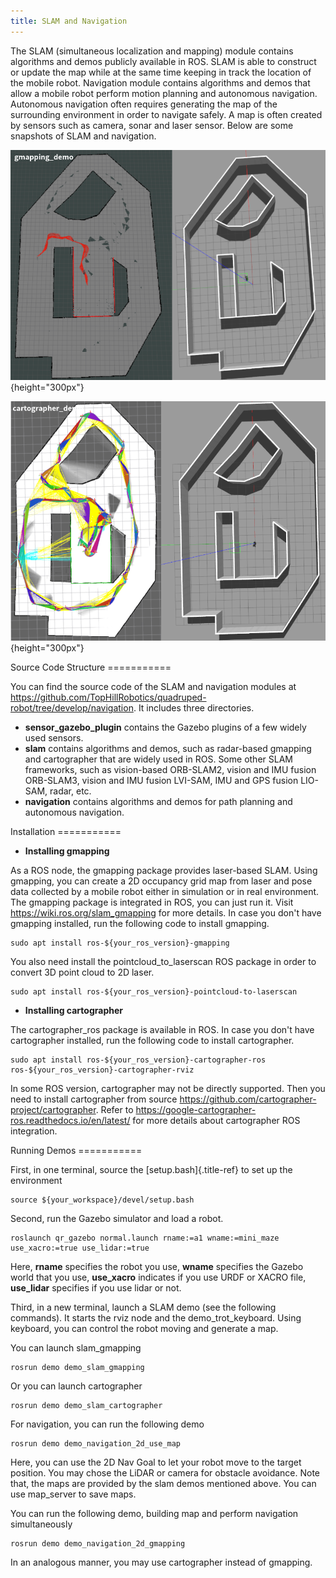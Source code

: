 ```yaml
---
title: SLAM and Navigation
---
```


The SLAM (simultaneous localization and mapping) module contains algorithms and demos publicly available in ROS. SLAM is able to construct or update the map while at the same time keeping in track the location of the mobile robot. Navigation module contains algorithms and demos that allow a mobile robot perform motion planning and autonomous navigation. Autonomous navigation often requires generating the map of the surrounding environment in order to navigate safely. A map is often created by sensors such as camera, sonar and laser sensor. Below are some snapshots of SLAM and navigation.

![ROS gmapping](images/gmapping_demo.png){height="300px"}

![ROS cartographer](images/cartographer_demo.png){height="300px"}

Source Code Structure ===========

You can find the source code of the SLAM and navigation modules at <https://github.com/TopHillRobotics/quadruped-robot/tree/develop/navigation>. It includes three directories.

-   **sensor_gazebo_plugin** contains the Gazebo plugins of a few widely used sensors.
-   **slam** contains algorithms and demos, such as radar-based gmapping and cartographer that are widely used in ROS. Some other SLAM frameworks, such as vision-based ORB-SLAM2, vision and IMU fusion ORB-SLAM3, vision and IMU fusion LVI-SAM, IMU and GPS fusion LIO-SAM, radar, etc.
-   **navigation** contains algorithms and demos for path planning and autonomous navigation.

Installation ===========

-   **Installing gmapping**

As a ROS node, the gmapping package provides laser-based SLAM. Using gmapping, you can create a 2D occupancy grid map from laser and pose data collected by a mobile robot either in simulation or in real environment. The gmapping package is integrated in ROS, you can just run it. Visit <https://wiki.ros.org/slam_gmapping> for more details. In case you don\'t have gmapping installed, run the following code to install gmapping.

``` console
sudo apt install ros-${your_ros_version}-gmapping
```

You also need install the pointcloud_to_laserscan ROS package in order to convert 3D point cloud to 2D laser.

``` console
sudo apt install ros-${your_ros_version}-pointcloud-to-laserscan
```

-   **Installing cartographer**

The cartographer_ros package is available in ROS. In case you don\'t have cartographer installed, run the following code to install cartographer.

``` console
sudo apt install ros-${your_ros_version}-cartographer-ros ros-${your_ros_version}-cartographer-rviz
```

In some ROS version, cartographer may not be directly supported. Then you need to install cartographer from source <https://github.com/cartographer-project/cartographer>. Refer to <https://google-cartographer-ros.readthedocs.io/en/latest/> for more details about cartographer ROS integration.

Running Demos ===========

First, in one terminal, source the [setup.bash]{.title-ref} to set up the environment

``` console
source ${your_workspace}/devel/setup.bash
```

Second, run the Gazebo simulator and load a robot.

``` console
roslaunch qr_gazebo normal.launch rname:=a1 wname:=mini_maze use_xacro:=true use_lidar:=true
```

Here, **rname** specifies the robot you use, **wname** specifies the Gazebo world that you use, **use_xacro** indicates if you use URDF or XACRO file, **use_lidar** specifies if you use lidar or not.

Third, in a new terminal, launch a SLAM demo (see the following commands). It starts the rviz node and the demo_trot_keyboard. Using keyboard, you can control the robot moving and generate a map.

You can launch slam_gmapping

``` console
rosrun demo demo_slam_gmapping
```

Or you can launch cartographer

``` console
rosrun demo demo_slam_cartographer
```

For navigation, you can run the following demo

``` console
rosrun demo demo_navigation_2d_use_map
```

Here, you can use the 2D Nav Goal to let your robot move to the target position. You may chose the LiDAR or camera for obstacle avoidance. Note that, the maps are provided by the slam demos mentioned above. You can use map_server to save maps.

You can run the following demo, building map and perform navigation simultaneously

``` console
rosrun demo demo_navigation_2d_gmapping
```

In an analogous manner, you may use cartographer instead of gmapping.
